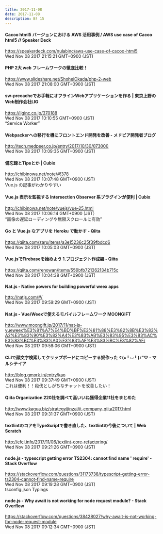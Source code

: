 ```yaml
---
title: 2017-11-08
date: 2017-11-08
description: B! 15
---
```


#### Cacoo html5 バージョンにおける AWS 活用事例 / AWS use case of Cacoo html5  // Speaker Deck
https://speakerdeck.com/nulabinc/aws-use-case-of-cacoo-html5<br>
Wed Nov 08 2017 21:15:21 GMT+0900 (JST)<br>


#### PHP 2大 web フレームワークの徹底比較！
https://www.slideshare.net/ShoheiOkada/php-2-web<br>
Wed Nov 08 2017 21:08:00 GMT+0900 (JST)<br>


#### sw-precacheでお手軽にオフラインWebアプリケーションを作る | 東京上野のWeb制作会社LIG
https://liginc.co.jp/370188<br>
Wed Nov 08 2017 10:10:55 GMT+0900 (JST)<br>
“Service Worker”


#### Webpackerへの移行を機にフロントエンド開発を改善 - メドピア開発者ブログ
http://tech.medpeer.co.jp/entry/2017/10/30/073000<br>
Wed Nov 08 2017 10:09:35 GMT+0900 (JST)<br>


#### 備忘録とTipsとか | Cubix
http://chibinowa.net/note/#!378<br>
Wed Nov 08 2017 10:07:48 GMT+0900 (JST)<br>
Vue.js の記事がわかりやすい


#### Vue.js 表示を監視する Intersection Observer 系プラグインが便利 | Cubix
http://chibinowa.net/note/vuejs/vue-25.html<br>
Wed Nov 08 2017 10:06:14 GMT+0900 (JST)<br>
“画像の遅延ローディングや無限スクロールに有効”


#### Go と Vue.js なアプリを Heroku で動かす - Qiita
https://qiita.com/zaru/items/a3e15236c25f39fbdcd6<br>
Wed Nov 08 2017 10:05:03 GMT+0900 (JST)<br>


#### Vue.jsでFirebaseを始めよう 1.プロジェクト作成編 - Qiita
https://qiita.com/renowan/items/559bfb721362134b715c<br>
Wed Nov 08 2017 10:04:38 GMT+0900 (JST)<br>


#### Nat.js - Native powers for building powerful weex apps
http://natjs.com/#/<br>
Wed Nov 08 2017 09:59:29 GMT+0900 (JST)<br>


#### Nat.js - Vue/Weexで使えるモバイルフレームワーク MOONGIFT
http://www.moongift.jp/2017/11/nat-js-vueweex%E3%81%A7%E4%BD%BF%E3%81%88%E3%82%8B%E3%83%A2%E3%83%90%E3%82%A4%E3%83%AB%E3%83%95%E3%83%AC%E3%83%BC%E3%83%A0%E3%83%AF%E3%83%BC%E3%82%AF/<br>
Wed Nov 08 2017 09:58:06 GMT+0900 (JST)<br>


#### CLIで顔文字検索してクリップボードにコピーする奴作ったヾ(๑╹◡╹)ﾉ"♡ - マルシテイア
http://blog.gmork.in/entry/kao<br>
Wed Nov 08 2017 09:37:49 GMT+0900 (JST)<br>
これは便利！！殺伐としがちなチャットを改善したい！


####   Qiita Organization 220社を調べて高いいね獲得企業11社をまとめた
http://www.kagua.biz/strategy/jinzai/it-company-qiita2017.html<br>
Wed Nov 08 2017 09:31:37 GMT+0900 (JST)<br>


####                 textlintのコアをTypeScriptで書き直した、textlintの今後について | Web Scratch            
http://efcl.info/2017/11/06/textlint-core-refactoring/<br>
Wed Nov 08 2017 09:21:26 GMT+0900 (JST)<br>


#### node.js - typescript getting error TS2304: cannot find name ' require' - Stack Overflow
https://stackoverflow.com/questions/31173738/typescript-getting-error-ts2304-cannot-find-name-require<br>
Wed Nov 08 2017 09:19:28 GMT+0900 (JST)<br>
tsconfig.json Typings


#### node.js - Why await is not working for node request module? - Stack Overflow
https://stackoverflow.com/questions/38428027/why-await-is-not-working-for-node-request-module<br>
Wed Nov 08 2017 09:12:34 GMT+0900 (JST)<br>


